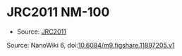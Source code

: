 <a name="material" />

# JRC2011 NM-100
<script type="application/ld+json">
  {
    "@context": "https://schema.org/",
    "@type": "ChemicalSubstance",
    "@id": "https://egonw.github.io/nanowiki/nanowiki340.html#material",
    "http://purl.org/dc/terms/conformsTo":
      {
        "@type": "CreativeWork",
        "@id": "https://bioschemas.org/profiles/ChemicalSubstance/0.4-RELEASE/"
      },
    "identfier": "340",
    "name": "JRC2011 NM-100",
    "url": "https://egonw.github.io/nanowiki/nanowiki340.html#material",
    "sameAs": "http://127.0.0.1/mediawiki/index.php/Special:URIResolver/JRC2011_NM-2D100"
  }
</script>


* Source: [JRC2011](articleJRC2011.md)


Source: NanoWiki 6, doi:[10.6084/m9.figshare.11897205.v1](https://doi.org/10.6084/m9.figshare.11897205.v1)
